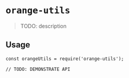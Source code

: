 # `orange-utils`

> TODO: description

## Usage

```
const orangeUtils = require('orange-utils');

// TODO: DEMONSTRATE API
```
